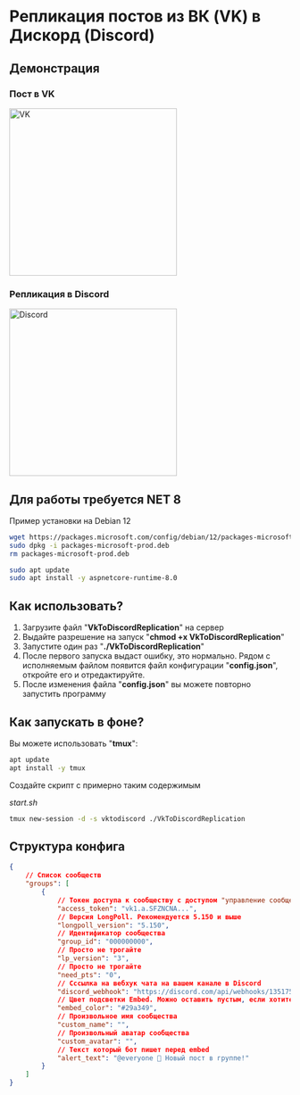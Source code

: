 # Репликация постов из ВК (VK) в Дискорд (Discord)

## Демонстрация

### Пост в VK

<img src="https://i.imgur.com/10sNlzb.png" width="300" alt="VK">

### Репликация в Discord

<img src="https://i.imgur.com/Uxenbuf.png" width="300" alt="Discord">

## Для работы требуется NET 8

Пример установки на Debian 12

```bash
wget https://packages.microsoft.com/config/debian/12/packages-microsoft-prod.deb -O packages-microsoft-prod.deb
sudo dpkg -i packages-microsoft-prod.deb
rm packages-microsoft-prod.deb
```

```bash
sudo apt update
sudo apt install -y aspnetcore-runtime-8.0
```

## Как использовать?

1. Загрузите файл "**VkToDiscordReplication**" на сервер
2. Выдайте разрешение на запуск "**chmod +x VkToDiscordReplication**"
3. Запустите один раз "**./VkToDiscordReplication**"
4. После первого запуска выдаст ошибку, это нормально. Рядом с исполняемым файлом появится файл конфигурации "**config.json**", откройте его и отредактируйте.
5. После изменения файла "**config.json**" вы можете повторно запустить программу

## Как запускать в фоне?

Вы можете использовать "**tmux**":

```bash
apt update
apt install -y tmux
```

Создайте скрипт с примерно таким содержимым

*start.sh*
```bash
tmux new-session -d -s vktodiscord ./VkToDiscordReplication
```

## Структура конфига

```json
{
    // Список сообществ
    "groups": [
        {
            // Токен доступа к сообществу с доступом "управление сообществом" и "стена сообщества"
            "access_token": "vk1.a.SFZNCNA...",
            // Версия LongPoll. Рекомендуется 5.150 и выше
            "longpoll_version": "5.150",
            // Идентификатор сообщества
            "group_id": "000000000",
            // Просто не трогайте
            "lp_version": "3",
            // Просто не трогайте
            "need_pts": "0",
            // Сссылка на вебхук чата на вашем канале в Discord
            "discord_webhook": "https://discord.com/api/webhooks/1351754328577496/SHHVBAS...",
            // Цвет подсветки Embed. Можно оставить пустым, если хотите использовать стандратный
            "embed_color": "#29a349",
            // Произвольное имя сообщества
            "custom_name": "",
            // Произвольный аватар сообщества
            "custom_avatar": "",
            // Текст который бот пишет перед embed
            "alert_text": "@everyone 📢 Новый пост в группе!"
        }
    ]
}
```